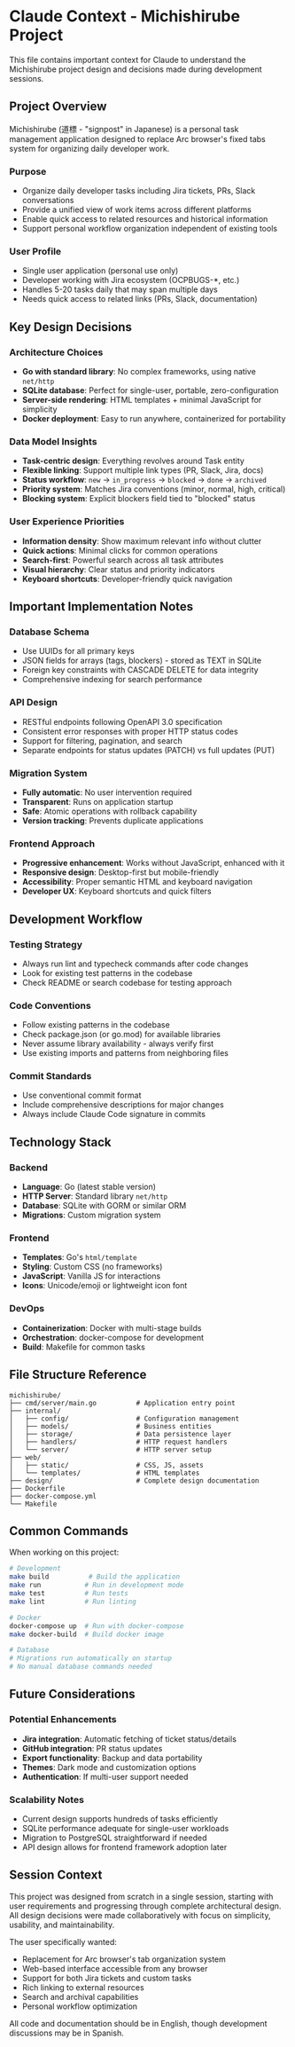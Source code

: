 # Claude Context - Michishirube Project

This file contains important context for Claude to understand the Michishirube project design and decisions made during development sessions.

## Project Overview

Michishirube (道標 - "signpost" in Japanese) is a personal task management application designed to replace Arc browser's fixed tabs system for organizing daily developer work.

### Purpose
- Organize daily developer tasks including Jira tickets, PRs, Slack conversations
- Provide a unified view of work items across different platforms
- Enable quick access to related resources and historical information
- Support personal workflow organization independent of existing tools

### User Profile
- Single user application (personal use only)
- Developer working with Jira ecosystem (OCPBUGS-*, etc.)
- Handles 5-20 tasks daily that may span multiple days
- Needs quick access to related links (PRs, Slack, documentation)

## Key Design Decisions

### Architecture Choices
- **Go with standard library**: No complex frameworks, using native `net/http`
- **SQLite database**: Perfect for single-user, portable, zero-configuration
- **Server-side rendering**: HTML templates + minimal JavaScript for simplicity
- **Docker deployment**: Easy to run anywhere, containerized for portability

### Data Model Insights
- **Task-centric design**: Everything revolves around Task entity
- **Flexible linking**: Support multiple link types (PR, Slack, Jira, docs)
- **Status workflow**: `new` → `in_progress` → `blocked` → `done` → `archived`
- **Priority system**: Matches Jira conventions (minor, normal, high, critical)
- **Blocking system**: Explicit blockers field tied to "blocked" status

### User Experience Priorities
- **Information density**: Show maximum relevant info without clutter
- **Quick actions**: Minimal clicks for common operations
- **Search-first**: Powerful search across all task attributes
- **Visual hierarchy**: Clear status and priority indicators
- **Keyboard shortcuts**: Developer-friendly quick navigation

## Important Implementation Notes

### Database Schema
- Use UUIDs for all primary keys
- JSON fields for arrays (tags, blockers) - stored as TEXT in SQLite
- Foreign key constraints with CASCADE DELETE for data integrity
- Comprehensive indexing for search performance

### API Design
- RESTful endpoints following OpenAPI 3.0 specification
- Consistent error responses with proper HTTP status codes
- Support for filtering, pagination, and search
- Separate endpoints for status updates (PATCH) vs full updates (PUT)

### Migration System
- **Fully automatic**: No user intervention required
- **Transparent**: Runs on application startup
- **Safe**: Atomic operations with rollback capability
- **Version tracking**: Prevents duplicate applications

### Frontend Approach
- **Progressive enhancement**: Works without JavaScript, enhanced with it
- **Responsive design**: Desktop-first but mobile-friendly
- **Accessibility**: Proper semantic HTML and keyboard navigation
- **Developer UX**: Keyboard shortcuts and quick filters

## Development Workflow

### Testing Strategy
- Always run lint and typecheck commands after code changes
- Look for existing test patterns in the codebase
- Check README or search codebase for testing approach

### Code Conventions
- Follow existing patterns in the codebase
- Check package.json (or go.mod) for available libraries
- Never assume library availability - always verify first
- Use existing imports and patterns from neighboring files

### Commit Standards
- Use conventional commit format
- Include comprehensive descriptions for major changes
- Always include Claude Code signature in commits

## Technology Stack

### Backend
- **Language**: Go (latest stable version)
- **HTTP Server**: Standard library `net/http`
- **Database**: SQLite with GORM or similar ORM
- **Migrations**: Custom migration system

### Frontend
- **Templates**: Go's `html/template`
- **Styling**: Custom CSS (no frameworks)
- **JavaScript**: Vanilla JS for interactions
- **Icons**: Unicode/emoji or lightweight icon font

### DevOps
- **Containerization**: Docker with multi-stage builds
- **Orchestration**: docker-compose for development
- **Build**: Makefile for common tasks

## File Structure Reference

```
michishirube/
├── cmd/server/main.go          # Application entry point
├── internal/
│   ├── config/                 # Configuration management
│   ├── models/                 # Business entities
│   ├── storage/                # Data persistence layer
│   ├── handlers/               # HTTP request handlers
│   └── server/                 # HTTP server setup
├── web/
│   ├── static/                 # CSS, JS, assets
│   └── templates/              # HTML templates
├── design/                     # Complete design documentation
├── Dockerfile
├── docker-compose.yml
└── Makefile
```

## Common Commands

When working on this project:

```bash
# Development
make build          # Build the application
make run           # Run in development mode
make test          # Run tests
make lint          # Run linting

# Docker
docker-compose up  # Run with docker-compose
make docker-build  # Build docker image

# Database
# Migrations run automatically on startup
# No manual database commands needed
```

## Future Considerations

### Potential Enhancements
- **Jira integration**: Automatic fetching of ticket status/details
- **GitHub integration**: PR status updates
- **Export functionality**: Backup and data portability
- **Themes**: Dark mode and customization options
- **Authentication**: If multi-user support needed

### Scalability Notes
- Current design supports hundreds of tasks efficiently
- SQLite performance adequate for single-user workloads
- Migration to PostgreSQL straightforward if needed
- API design allows for frontend framework adoption later

## Session Context

This project was designed from scratch in a single session, starting with user requirements and progressing through complete architectural design. All design decisions were made collaboratively with focus on simplicity, usability, and maintainability.

The user specifically wanted:
- Replacement for Arc browser's tab organization system
- Web-based interface accessible from any browser
- Support for both Jira tickets and custom tasks
- Rich linking to external resources
- Search and archival capabilities
- Personal workflow optimization

All code and documentation should be in English, though development discussions may be in Spanish.